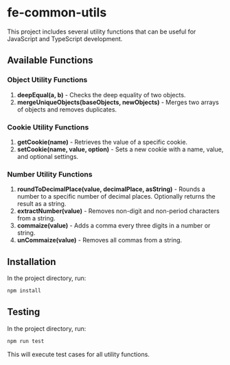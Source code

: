 # fe-common-utils

This project includes several utility functions that can be useful for JavaScript and TypeScript development.

## Available Functions

### Object Utility Functions

1. **deepEqual(a, b)** - Checks the deep equality of two objects.
2. **mergeUniqueObjects(baseObjects, newObjects)** - Merges two arrays of objects and removes duplicates.

### Cookie Utility Functions

1. **getCookie(name)** - Retrieves the value of a specific cookie.
2. **setCookie(name, value, option)** - Sets a new cookie with a name, value, and optional settings.

### Number Utility Functions

1. **roundToDecimalPlace(value, decimalPlace, asString)** - Rounds a number to a specific number of decimal places. Optionally returns the result as a string.
2. **extractNumber(value)** - Removes non-digit and non-period characters from a string.
3. **commaize(value)** - Adds a comma every three digits in a number or string.
4. **unCommaize(value)** - Removes all commas from a string.

## Installation

In the project directory, run:

```bash
npm install
```

## Testing

In the project directory, run:

```bash
npm run test
```

This will execute test cases for all utility functions.
